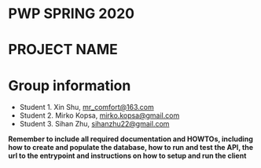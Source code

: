# PWP SPRING 2020
# PROJECT NAME
# Group information
* Student 1. Xin Shu, mr_comfort@163.com
* Student 2. Mirko Kopsa, mirko.kopsa@gmail.com
* Student 3. Sihan Zhu, sihanzhu22@gmail.com

__Remember to include all required documentation and HOWTOs, including how to create and populate the database, how to run and test the API, the url to the entrypoint and instructions on how to setup and run the client__


